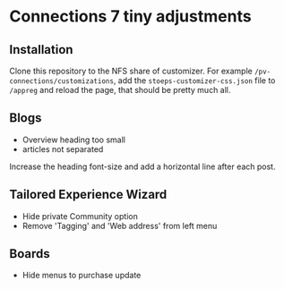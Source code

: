 # Connections 7 tiny adjustments

## Installation

Clone this repository to the NFS share of customizer. For example
`/pv-connections/customizations`, add the `stoeps-customizer-css.json` file to 
`/appreg` and reload the page, that should be pretty much all.

## Blogs

* Overview heading too small
* articles not separated

Increase the heading font-size and add a horizontal line after each post.

## Tailored Experience Wizard

* Hide private Community option
* Remove 'Tagging' and 'Web address' from left menu

## Boards

* Hide menus to purchase update
